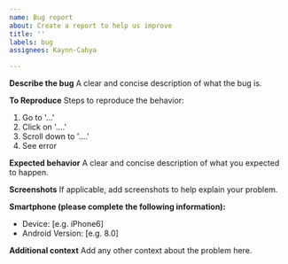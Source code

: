```yaml
---
name: Bug report
about: Create a report to help us improve
title: ''
labels: bug
assignees: Kaynn-Cahya

---
```


**Describe the bug**
A clear and concise description of what the bug is.

**To Reproduce**
Steps to reproduce the behavior:
1. Go to '...'
2. Click on '....'
3. Scroll down to '....'
4. See error

**Expected behavior**
A clear and concise description of what you expected to happen.

**Screenshots**
If applicable, add screenshots to help explain your problem.

**Smartphone (please complete the following information):**
 - Device: [e.g. iPhone6]
 - Android Version: [e.g. 8.0]

**Additional context**
Add any other context about the problem here.
